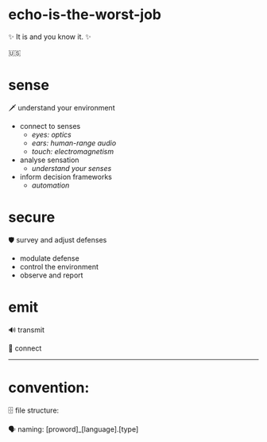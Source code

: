 # echo-is-the-worst-job
✨ It is and you know it. ✨

🇺🇸

# sense
🗡️ understand your environment
- connect to senses
  - _eyes: optics_
  - _ears: human-range audio_
  - _touch: electromagnetism_
- analyse sensation
  -  _understand your senses_
- inform decision frameworks
  - _automation_

# secure
🛡️ survey and adjust defenses
- modulate defense
- control the environment
- observe and report

# emit
🔊 transmit

📡 connect

---

# convention:
🗄️ file structure:

🗣️ naming: [proword]_[language].[type]

